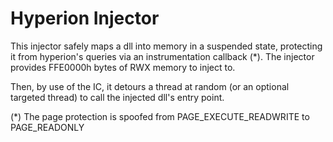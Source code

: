 # Hyperion Injector

This injector safely maps a dll into memory in a suspended state, protecting it from hyperion's queries via an instrumentation callback (*).
The injector provides FFE0000h bytes of RWX memory to inject to.

Then, by use of the IC, it detours a thread at random (or an optional targeted thread) to call the injected dll's entry point.

(*) The page protection is spoofed from PAGE_EXECUTE_READWRITE to PAGE_READONLY
